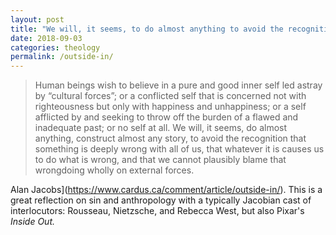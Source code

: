 ```yaml
---
layout: post
title: "We will, it seems, to do almost anything to avoid the recognition that something is deeply wrong with all of us"
date: 2018-09-03
categories: theology
permalink: /outside-in/
---
```


> Human beings wish to believe in a pure and good inner self led astray by “cultural forces”; or a conflicted self that is concerned not with righteousness but only with happiness and unhappiness; or a self afflicted by and seeking to throw off the burden of a flawed and inadequate past; or no self at all. We will, it seems, do almost anything, construct almost any story, to avoid the recognition that something is deeply wrong with all of us, that whatever it is causes us to do what is wrong, and that we cannot plausibly blame that wrongdoing wholly on external forces.

Alan Jacobs](https://www.cardus.ca/comment/article/outside-in/). This is a great reflection on sin and anthropology with a typically Jacobian cast of interlocutors: Rousseau, Nietzsche, and Rebecca West, but also Pixar's *Inside Out.*